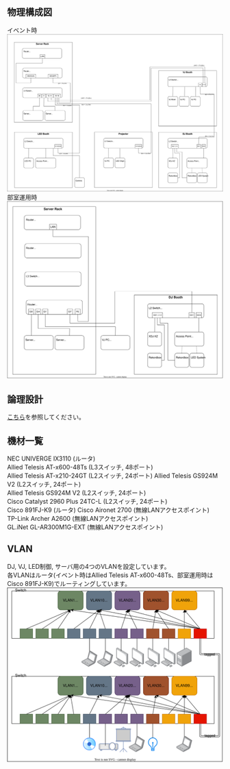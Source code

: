 ## 物理構成図
イベント時  
![概要図](/network/design/event.drawio.svg)  
部室運用時  
![概要図](/network/design/clubroom.drawio.svg)

## 論理設計
[こちら](/network/design/logic.md)を参照してください。

## 機材一覧
NEC UNIVERGE IX3110 (ルータ)  
Allied Telesis AT-x600-48Ts (L3スイッチ, 48ポート)  
Allied Telesis AT-x210-24GT (L2スイッチ, 24ポート)
Allied Telesis GS924M V2 (L2スイッチ, 24ポート)  
Allied Telesis GS924M V2 (L2スイッチ, 24ポート)  
Cisco Catalyst 2960 Plus 24TC-L (L2スイッチ, 24ポート)  
Cisco 891FJ-K9 (ルータ)
Cisco Aironet 2700 (無線LANアクセスポイント)  
TP-Link Archer A2600 (無線LANアクセスポイント)  
GL.iNet GL-AR300M1G-EXT (無線LANアクセスポイント)  

## VLAN
DJ, VJ, LED制御, サーバ用の4つのVLANを設定しています。  
各VLANはルータ(イベント時はAllied Telesis AT-x600-48Ts、部室運用時はCisco 891FJ-K9)でルーティングしています。  
![vlan](/network/design/vlan.drawio.svg)